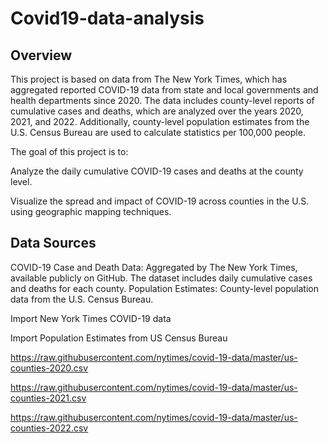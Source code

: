 # Covid19-data-analysis

## Overview

This project is based on data from The New York Times, which has aggregated reported COVID-19 data from state and local governments and health departments since 2020. The data includes county-level reports of cumulative cases and deaths, which are analyzed over the years 2020, 2021, and 2022. Additionally, county-level population estimates from the U.S. Census Bureau are used to calculate statistics per 100,000 people.

The goal of this project is to:

Analyze the daily cumulative COVID-19 cases and deaths at the county level.

Visualize the spread and impact of COVID-19 across counties in the U.S. using geographic mapping techniques.

## Data Sources

COVID-19 Case and Death Data: Aggregated by The New York Times, available publicly on GitHub. The dataset includes daily cumulative cases and deaths for each county.
Population Estimates: County-level population data from the U.S. Census Bureau.

Import New York Times COVID-19 data

Import Population Estimates from US Census Bureau 

https://raw.githubusercontent.com/nytimes/covid-19-data/master/us-counties-2020.csv

https://raw.githubusercontent.com/nytimes/covid-19-data/master/us-counties-2021.csv

https://raw.githubusercontent.com/nytimes/covid-19-data/master/us-counties-2022.csv

